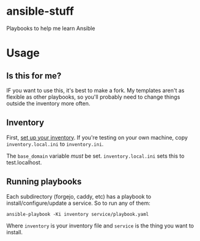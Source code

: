 # ansible-stuff
Playbooks to help me learn Ansible

# Usage

## Is this for me?
IF you want to use this, it's best to make a fork. My templates aren't as flexible as other playbooks,
so you'll probably need to change things outside the inventory more often.

## Inventory
First, [set up your inventory](https://docs.ansible.com/ansible/latest/inventory_guide/intro_inventory.html).
If you're testing on your own machine, copy `inventory.local.ini` to `inventory.ini`.

The `base_domain` variable *must* be set. `inventory.local.ini` sets this to test.localhost.

## Running playbooks

Each subdirectory (forgejo, caddy, etc) has a playbook to install/configure/update a service.
So to run any of them:

```
ansible-playbook -Ki inventory service/playbook.yaml
```

Where `inventory` is your inventory file and `service` is the thing you want to install.
